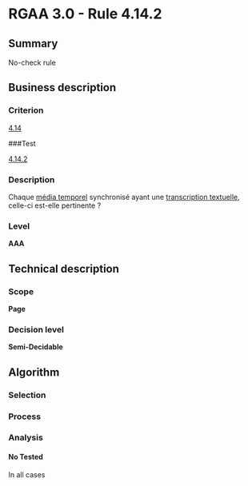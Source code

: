 # RGAA 3.0 -  Rule 4.14.2

## Summary

No-check rule

## Business description

### Criterion

[4.14](http://disic.github.io/rgaa_referentiel_en/RGAA3.0_Criteria_English_version_v1.html#crit-4-14)

###Test

[4.14.2](http://disic.github.io/rgaa_referentiel_en/RGAA3.0_Criteria_English_version_v1.html#test-4-14-2)

### Description

Chaque <a href="http://references.modernisation.gouv.fr/referentiel-technique-0#mMediaTemp">m&eacute;dia temporel</a> synchronis&eacute; ayant une <a href="http://references.modernisation.gouv.fr/referentiel-technique-0#mTranscriptTextuel">transcription textuelle</a>, celle-ci est-elle pertinente ?

### Level

**AAA**

## Technical description

### Scope

**Page**

### Decision level

**Semi-Decidable**

## Algorithm

### Selection

### Process

### Analysis

#### No Tested 

In all cases
